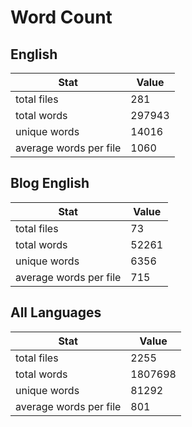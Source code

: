 # Word Count

## English

Stat | Value
---- | -----
total files | 281
total words | 297943
unique words | 14016
average words per file | 1060

## Blog English

Stat | Value
---- | -----
total files | 73
total words | 52261
unique words | 6356
average words per file | 715

## All Languages

Stat | Value
---- | -----
total files | 2255
total words | 1807698
unique words | 81292
average words per file | 801
